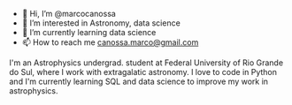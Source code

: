 - 👋 Hi, I’m @marcocanossa
- 👀 I’m interested in Astronomy, data science
- 🌱 I’m currently learning data science
- 📫 How to reach me canossa.marco@gmail.com

I'm an Astrophysics undergrad. student at Federal University of Rio Grande do Sul, where I work with extragalatic astronomy.
I love to code in Python and I'm currently learning SQL and data science to improve my work in astrophysics.

<!---
marcocanossa/marcocanossa is a ✨ special ✨ repository because its `README.md` (this file) appears on your GitHub profile.
You can click the Preview link to take a look at your changes.
--->
